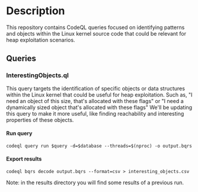 # Description

This repository contains CodeQL queries focused on identifying patterns and objects within the Linux kernel source code that could be relevant for heap exploitation scenarios.

## Queries

### InterestingObjects.ql 

This query targets the identification of specific objects or data structures within the Linux kernel that could be useful for heap exploitation.
Such as, "I need an object of this size, that's allocated with these flags" or "I need a dynamically sized object that's allocated with these flags"
We'll be updating this query to make it more useful, like finding reachability and interesting properties of these objects.

#### Run query
```
codeql query run $query -d=$database --threads=$(nproc) -o output.bqrs
```

#### Export results
```
codeql bqrs decode output.bqrs --format=csv > interesting_objects.csv 
```

Note: in the results directory you will find some results of a previous run.
